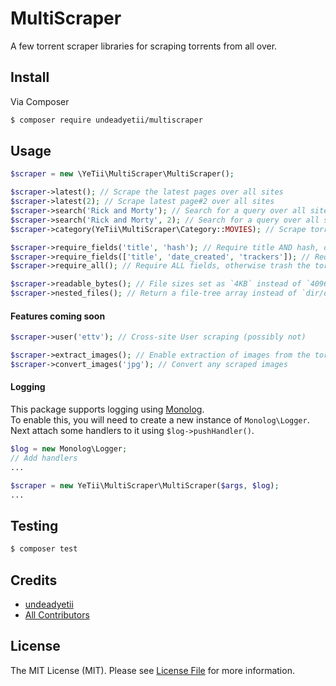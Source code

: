 # MultiScraper

A few torrent scraper libraries for scraping torrents from all over.

## Install

Via Composer

```bash
$ composer require undeadyetii/multiscraper
```

## Usage

```php
$scraper = new \YeTii\MultiScraper\MultiScraper();

$scraper->latest(); // Scrape the latest pages over all sites
$scraper->latest(2); // Scrape latest page#2 over all sites
$scraper->search('Rick and Morty'); // Search for a query over all sites
$scraper->search('Rick and Morty', 2); // Search for a query over all sites
$scraper->category(YeTii\MultiScraper\Category::MOVIES); // Scrape torrents from a specified category

$scraper->require_fields('title', 'hash'); // Require title AND hash, otherwise trash the torrent
$scraper->require_fields(['title', 'date_created', 'trackers']); // Require an array of fields
$scraper->require_all(); // Require ALL fields, otherwise trash the torrent

$scraper->readable_bytes(); // File sizes set as `4KB` instead of `4096` [bytes]
$scraper->nested_files(); // Return a file-tree array instead of `dir/dir/dir/file.ext`
```

#### Features coming soon

```php
$scraper->user('ettv'); // Cross-site User scraping (possibly not)

$scraper->extract_images(); // Enable extraction of images from the torrent desc+page
$scraper->convert_images('jpg'); // Convert any scraped images
```

#### Logging

This package supports logging using [Monolog].  
To enable this, you will need to create a new instance of `Monolog\Logger`.  
Next attach some handlers to it using `$log->pushHandler()`.

```php
$log = new Monolog\Logger;
// Add handlers
...

$scraper = new YeTii\MultiScraper\MultiScraper($args, $log);
...
```

## Testing

```bash
$ composer test
```

## Credits

- [undeadyetii][link-author]
- [All Contributors][link-contributors]

## License

The MIT License (MIT). Please see [License File](LICENSE) for more information.

[monolog]: https://packagist.org/packages/monolog/monolog

[link-packagist]: https://packagist.org/packages/undeadyetii/colesscraper
[link-author]: https://github.com/undeadyetii
[link-contributors]: ../../contributors
